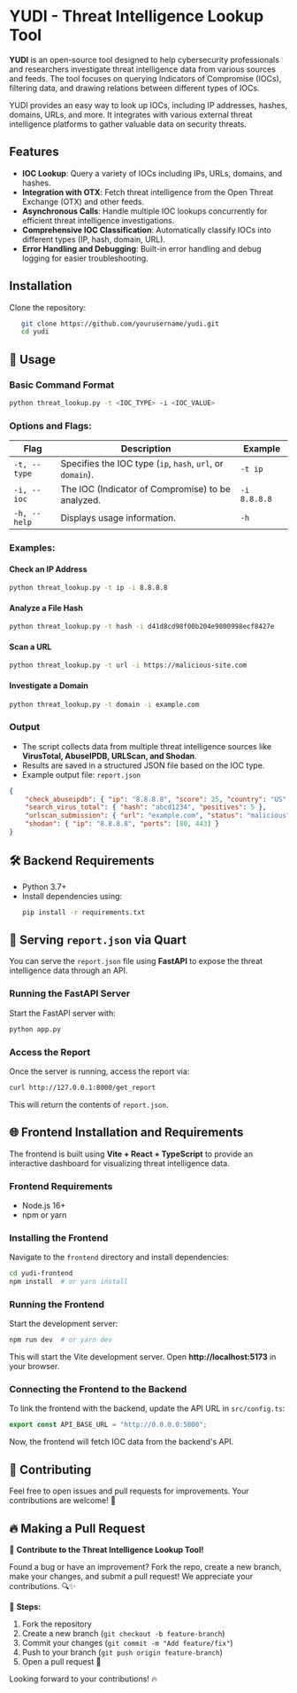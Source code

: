 # YUDI - Threat Intelligence Lookup Tool

**YUDI** is an open-source tool designed to help cybersecurity professionals and researchers investigate threat intelligence data from various sources and feeds. The tool focuses on querying Indicators of Compromise (IOCs), filtering data, and drawing relations between different types of IOCs.

YUDI provides an easy way to look up IOCs, including IP addresses, hashes, domains, URLs, and more. It integrates with various external threat intelligence platforms to gather valuable data on security threats.

## Features

- **IOC Lookup**: Query a variety of IOCs including IPs, URLs, domains, and hashes.
- **Integration with OTX**: Fetch threat intelligence from the Open Threat Exchange (OTX) and other feeds.
- **Asynchronous Calls**: Handle multiple IOC lookups concurrently for efficient threat intelligence investigations.
- **Comprehensive IOC Classification**: Automatically classify IOCs into different types (IP, hash, domain, URL).
- **Error Handling and Debugging**: Built-in error handling and debug logging for easier troubleshooting.

## Installation

Clone the repository:

   ```bash
      git clone https://github.com/yourusername/yudi.git
      cd yudi
   ```

## 🚀 Usage

### **Basic Command Format**  
```bash
python threat_lookup.py -t <IOC_TYPE> -i <IOC_VALUE>
```

### **Options and Flags:**  
| Flag | Description | Example |
|------|------------|---------|
| `-t, --type` | Specifies the IOC type (`ip`, `hash`, `url`, or `domain`). | `-t ip` |
| `-i, --ioc` | The IOC (Indicator of Compromise) to be analyzed. | `-i 8.8.8.8` |
| `-h, --help` | Displays usage information. | `-h` |

### **Examples:**  

#### **Check an IP Address**  
```bash
python threat_lookup.py -t ip -i 8.8.8.8
```

#### **Analyze a File Hash**  
```bash
python threat_lookup.py -t hash -i d41d8cd98f00b204e9800998ecf8427e
```

#### **Scan a URL**  
```bash
python threat_lookup.py -t url -i https://malicious-site.com
```

#### **Investigate a Domain**  
```bash
python threat_lookup.py -t domain -i example.com
```

### **Output**  
- The script collects data from multiple threat intelligence sources like **VirusTotal, AbuseIPDB, URLScan, and Shodan**.
- Results are saved in a structured JSON file based on the IOC type.
- Example output file: `report.json`  

```json
{
    "check_abuseipdb": { "ip": "8.8.8.8", "score": 25, "country": "US" },
    "search_virus_total": { "hash": "abcd1234", "positives": 5 },
    "urlscan_submission": { "url": "example.com", "status": "malicious" },
    "shodan": { "ip": "8.8.8.8", "ports": [80, 443] }
}
```

## 🛠 Backend Requirements
- Python 3.7+
- Install dependencies using:
  ```bash
  pip install -r requirements.txt
  ```

## 📡 Serving `report.json` via Quart
You can serve the `report.json` file using **FastAPI** to expose the threat intelligence data through an API.

### **Running the FastAPI Server**
Start the FastAPI server with:
```bash
python app.py
```

### **Access the Report**
Once the server is running, access the report via:
```bash
curl http://127.0.0.1:8000/get_report
```
This will return the contents of `report.json`.

## 🌐 Frontend Installation and Requirements
The frontend is built using **Vite + React + TypeScript** to provide an interactive dashboard for visualizing threat intelligence data.

### **Frontend Requirements**
- Node.js 16+
- npm or yarn

### **Installing the Frontend**
Navigate to the `frontend` directory and install dependencies:
```bash
cd yudi-frontend
npm install  # or yarn install
```

### **Running the Frontend**
Start the development server:
```bash
npm run dev  # or yarn dev
```
This will start the Vite development server. Open **http://localhost:5173** in your browser.

### **Connecting the Frontend to the Backend**
To link the frontend with the backend, update the API URL in `src/config.ts`:
```ts
export const API_BASE_URL = "http://0.0.0.0:5000";
```
Now, the frontend will fetch IOC data from the backend's API.

## 📢 Contributing
Feel free to open issues and pull requests for improvements. Your contributions are welcome! 🚀

## 🔥 Making a Pull Request

🚀 **Contribute to the Threat Intelligence Lookup Tool!**  

Found a bug or have an improvement? Fork the repo, create a new branch, make your changes, and submit a pull request! We appreciate your contributions. 🔍✨  

📌 **Steps:**  
1. Fork the repository  
2. Create a new branch (`git checkout -b feature-branch`)  
3. Commit your changes (`git commit -m "Add feature/fix"`)  
4. Push to your branch (`git push origin feature-branch`)  
5. Open a pull request 🚀  

Looking forward to your contributions! 🔥

